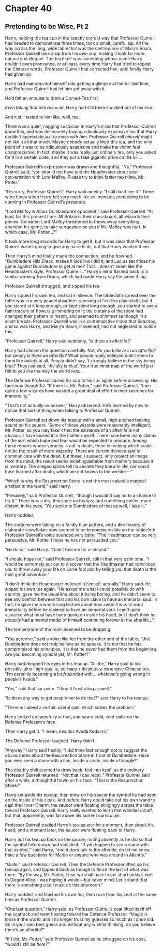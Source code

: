 # Chapter 40
## Pretending to be Wise, Pt 2

Harry, holding the tea cup in the exactly correct way that Professor Quirrell had needed to demonstrate three times, took a small, careful sip. All the way across the long, wide table that was the centrepiece of Mary’s Room, Professor Quirrell took a sip from his own cup, making it look far more natural and elegant. The tea itself was something whose name Harry couldn’t even pronounce, or at least, every time Harry had tried to repeat the Chinese words, Professor Quirrell had corrected him, until finally Harry had given up.

Harry had manoeuvred himself into getting a glimpse at the bill last time, and Professor Quirrell had let him get away with it.

He’d felt an impulse to drink a Comed-Tea first.

*Even taking that into account*, Harry had still been shocked out of his skin.

And it still tasted to him like, well, tea.

There was a quiet, nagging suspicion in Harry’s mind that Professor Quirrell *knew* this, and was deliberately buying ridiculously expensive tea that Harry couldn’t appreciate *just to mess with him.* Professor Quirrell *himself* might not like it all that much. Maybe *nobody* actually liked this tea, and the only point of it was to be ridiculously expensive and make the victim feel unappreciative. In fact, maybe it was really just ordinary tea, only you asked for it in a certain code, and they put a fake gigantic price on the bill…

Professor Quirrell’s expression was drawn and thoughtful. “No,” Professor Quirrell said, “you should *not* have told the Headmaster about your conversation with Lord Malfoy. Please try to think faster next time, Mr. Potter.”

“I’m sorry, Professor Quirrell,” Harry said meekly. “I still don’t see it.” There were times when Harry felt very much like an impostor, pretending to be cunning in Professor Quirrell’s presence.

“Lord Malfoy is Albus Dumbledore’s opponent,” said Professor Quirrell. “At least for this present time. All Britain is their chessboard, all wizards their pieces. Consider: Lord Malfoy threatened to throw away everything, abandon his game, to take vengeance on you if Mr. Malfoy was hurt. In which case, Mr. Potter…?”

It took more long seconds for Harry to get it, but it was clear that Professor Quirrell wasn’t going to give any more hints, not that Harry wanted them.

Then Harry’s mind finally made the connection, and he frowned. “Dumbledore kills Draco, makes it look like *I* did it, and Lucius sacrifices his game against Dumbledore to get at me? That… doesn’t seem like the Headmaster’s *style,* Professor Quirrell…” Harry’s mind flashed back to a similar warning from Draco, which had made Harry say the same thing.

Professor Quirrell shrugged, and sipped his tea.

Harry sipped his own tea, and sat in silence. The tablecloth spread over the table was in a very peaceful pattern, seeming at first like plain cloth, but if you stared at it long enough, or kept silent long enough, you started to see a faint tracery of flowers glimmering on it; the curtains of the room had changed their pattern to match, and seemed to shimmer as though in a silent breeze. Professor Quirrell was in a contemplative mood that Saturday, and so was Harry, and Mary’s Room, it seemed, had not neglected to notice this.

“Professor Quirrell,” Harry said suddenly, “is there an afterlife?”

Harry had chosen the question carefully. Not, *do you believe in an afterlife?* but simply *Is there an afterlife?* What people *really* believed didn’t seem to them like *beliefs* at all. People didn’t say, ‘I strongly believe in the sky being blue!’ They just said, ‘the sky is blue’. Your true inner map of the world just felt to you like the way the world *was…*

The Defense Professor raised his cup to his lips again before answering. His face was thoughtful. “If there is, Mr. Potter,” said Professor Quirrell, “then quite a few wizards have wasted a great deal of effort in their searches for immortality.”

“That’s not actually an answer,” Harry observed. He’d learned by now to notice that sort of thing when talking to Professor Quirrell.

Professor Quirrell set down his teacup with a small, high-pitched tacking sound on his saucer. “Some of those wizards were reasonably intelligent, Mr. Potter, so you may take it that the existence of an afterlife is not obvious. I have looked into the matter myself. There have been many claims of the sort which hope and fear would be expected to produce. Among those reports whose veracity is not in doubt, there is nothing which could not be the result of mere wizardry. There are certain devices said to communicate with the dead, but these, I suspect, only project an image from the mind; the result seems indistinguishable from memory because it *is* memory. The alleged spirits tell no secrets they knew in life, nor could have learned after death, which are not known to the wielder—”

“Which is why the Resurrection Stone is not the most valuable magical artefact in the world,” said Harry.

“Precisely,” said Professor Quirrell, “though I wouldn’t say no to a chance to try it.” There was a dry, thin smile on his lips; and something colder, more distant, in his eyes. “You spoke to Dumbledore of that as well, I take it.”

Harry nodded.

The curtains were taking on a faintly blue pattern, and a dim tracery of elaborate snowflakes now seemed to be becoming visible on the tablecloth. Professor Quirrell’s voice sounded very calm. “The Headmaster can be very persuasive, Mr. Potter. I hope he has not persuaded you.”

“*Heck* no,” said Harry. “Didn’t fool me for a second.”

“I should hope not,” said Professor Quirrell, still in that very calm tone. “I would be extremely put out to discover that the Headmaster had convinced you to throw away your life on some fool plot by telling you that death is the next great adventure.”

“I don’t think the Headmaster believed it himself, actually,” Harry said. He sipped his own tea again. “He asked me what I could possibly do with eternity, gave me the usual line about it being boring, and he didn’t seem to see any conflict between that and his own claim to have an immortal soul. In fact, he gave me a whole long lecture about how awful it was to want immortality before he claimed to have an immortal soul. I can’t quite visualise what must have been going on inside his head, but I don’t think he *actually* had a mental model of himself continuing forever in the afterlife…”

The temperature of the room seemed to be dropping.

“You perceive,” said a voice like ice from the other end of the table, “that Dumbledore does not truly believe as he speaks. It is not that he has compromised his principles. It is that he never had them from the beginning. Are you becoming cynical yet, Mr. Potter?”

Harry had dropped his eyes to his teacup. “A little,” Harry said to his possibly-ultra-high-quality, perhaps-ridiculously-expensive Chinese tea. “I’m certainly becoming a bit *frustrated* with… whatever’s going wrong in people’s heads.”

“Yes,” said that icy voice. “I find it frustrating as well.”

“Is there any way to get people *not* to do that?” said Harry to his teacup.

“There is indeed a certain useful spell which solves the problem.”

Harry looked up hopefully at that, and saw a cold, cold smile on the Defense Professor’s face.

Then Harry got it. “I mean, *besides* Avada Kedavra.”

The Defense Professor laughed. Harry didn’t.

“Anyway,” Harry said hastily, “I *did* think fast enough not to suggest the obvious idea about the Resurrection Stone in front of Dumbledore. Have you ever seen a stone with a line, inside a circle, inside a triangle?”

The deathly chill seemed to draw back, fold into itself, as the ordinary Professor Quirrell returned. “Not that I can recall,” Professor Quirrell said after a while, a thoughtful frown on his face. “That is the Resurrection Stone?”

Harry set aside his teacup, then drew on his saucer the symbol he had seen on the inside of his cloak. And before Harry could take out his own wand to cast the Hover Charm, the saucer went floating obligingly across the table toward Professor Quirrell. Harry really wanted to learn that wandless stuff, but that, apparently, was far above his current curriculum.

Professor Quirrell studied Harry’s tea-saucer for a moment, then shook his head; and a moment later, the saucer went floating back to Harry.

Harry put his teacup back on the saucer, noting absently as he did so that the symbol he’d drawn had vanished. “If you happen to see a stone with that symbol,” said Harry, “and it *does* talk to the afterlife, do let me know. I have a few questions for Merlin or anyone who was around in Atlantis.”

“Quite,” said Professor Quirrell. Then the Defence Professor lifted up his teacup again, and tipped it back as though to finish the last of what was there. “By the way, Mr. Potter, I fear we shall have to cut short today’s visit to Diagon Alley. I was hoping it would—but never mind. Let it stand that there is something else I must do this afternoon.”

Harry nodded, and finished his own tea, then rose from his seat at the same time as Professor Quirrell.

“One last question,” Harry said, as Professor Quirrell’s coat lifted itself off the coatrack and went floating toward the Defence Professor. “Magic is loose in the world, and I no longer trust my guesses so much as I once did. So in your own best guess and without any wishful thinking, do *you* believe there’s an afterlife?”

“If I did, Mr. Potter,” said Professor Quirrell as he shrugged on his coat, “would I still be *here?”* 
